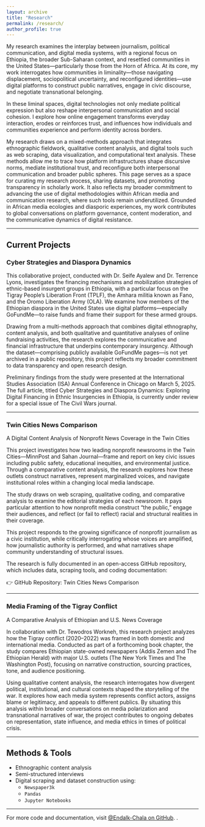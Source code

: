 ```yaml
---
layout: archive
title: "Research"
permalink: /research/
author_profile: true
---
```



My research examines the interplay between journalism, political communication, and digital media systems, with a regional focus on Ethiopia, the broader Sub-Saharan context, and resettled communities in the United States—particularly those from the Horn of Africa. At its core, my work interrogates how communities in liminality—those navigating displacement, sociopolitical uncertainty, and reconfigured identities—use digital platforms to construct public narratives, engage in civic discourse, and negotiate transnational belonging.

In these liminal spaces, digital technologies not only mediate political expression but also reshape interpersonal communication and social cohesion. I explore how online engagement transforms everyday interaction, erodes or reinforces trust, and influences how individuals and communities experience and perform identity across borders.

My research draws on a mixed-methods approach that integrates ethnographic fieldwork, qualitative content analysis, and digital tools such as web scraping, data visualization, and computational text analysis. These methods allow me to trace how platform infrastructures shape discursive norms, mediate institutional trust, and reconfigure both interpersonal communication and broader public spheres. This page serves as a space for curating my research process, sharing datasets, and promoting transparency in scholarly work. It also reflects my broader commitment to advancing the use of digital methodologies within African media and communication research, where such tools remain underutilized. Grounded in African media ecologies and diasporic experiences, my work contributes to global conversations on platform governance, content moderation, and the communicative dynamics of digital resistance.

---

## Current Projects

### Cyber Strategies and Diaspora Dynamics

This collaborative project, conducted with Dr. Seife Ayalew and Dr. Terrence Lyons, investigates the financing mechanisms and mobilization strategies of ethnic-based insurgent groups in Ethiopia, with a particular focus on the Tigray People’s Liberation Front (TPLF), the Amhara militia known as Fano, and the Oromo Liberation Army (OLA). We examine how members of the Ethiopian diaspora in the United States use digital platforms—especially GoFundMe—to raise funds and frame their support for these armed groups.

Drawing from a multi-methods approach that combines digital ethnography, content analysis, and both qualitative and quantitative analyses of online fundraising activities, the research explores the communicative and financial infrastructure that underpins contemporary insurgency. Although the dataset—comprising publicly available GoFundMe pages—is not yet archived in a public repository, this project reflects my broader commitment to data transparency and open research design.

Preliminary findings from the study were presented at the International Studies Association (ISA) Annual Conference in Chicago on March 5, 2025. The full article, titled Cyber Strategies and Diaspora Dynamics: Exploring Digital Financing in Ethnic Insurgencies in Ethiopia, is currently under review for a special issue of The Civil Wars journal.

---

### Twin Cities News Comparison
A Digital Content Analysis of Nonprofit News Coverage in the Twin Cities

This project investigates how two leading nonprofit newsrooms in the Twin Cities—MinnPost and Sahan Journal—frame and report on key civic issues including public safety, educational inequities, and environmental justice. Through a comparative content analysis, the research explores how these outlets construct narratives, represent marginalized voices, and navigate institutional roles within a changing local media landscape.

The study draws on web scraping, qualitative coding, and comparative analysis to examine the editorial strategies of each newsroom. It pays particular attention to how nonprofit media construct “the public,” engage their audiences, and reflect (or fail to reflect) racial and structural realities in their coverage.

This project responds to the growing significance of nonprofit journalism as a civic institution, while critically interrogating whose voices are amplified, how journalistic authority is performed, and what narratives shape community understanding of structural issues.

The research is fully documented in an open-access GitHub repository, which includes data, scraping tools, and coding documentation:

👉 GitHub Repository: Twin Cities News Comparison

---

### Media Framing of the Tigray Conflict

A Comparative Analysis of Ethiopian and U.S. News Coverage

In collaboration with Dr. Tewodros Workneh, this research project analyzes how the Tigray conflict (2020–2022) was framed in both domestic and international media. Conducted as part of a forthcoming book chapter, the study compares Ethiopian state-owned newspapers (Addis Zemen and The Ethiopian Herald) with major U.S. outlets (The New York Times and The Washington Post), focusing on narrative construction, sourcing practices, tone, and audience positioning.

Using qualitative content analysis, the research interrogates how divergent political, institutional, and cultural contexts shaped the storytelling of the war. It explores how each media system represents conflict actors, assigns blame or legitimacy, and appeals to different publics. By situating this analysis within broader conversations on media polarization and transnational narratives of war, the project contributes to ongoing debates on representation, state influence, and media ethics in times of political crisis.

---

## Methods & Tools

- Ethnographic content analysis   
- Semi-structured interviews  
- Digital scraping and dataset construction using:
  - `Newspaper3k`  
  - `Pandas`  
  - `Jupyter Notebooks`

---

For more code and documentation, visit [@Endalk-Chala on GitHub](https://github.com/Endalk-Chala).
.


